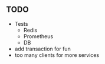 ## TODO
- Tests
  - Redis
  - Prometheus
  - DB
- add transaction for fun
- too many clients for more services